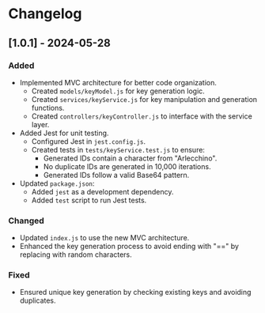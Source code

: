 # Changelog

## [1.0.1] - 2024-05-28

### Added
- Implemented MVC architecture for better code organization.
  - Created `models/keyModel.js` for key generation logic.
  - Created `services/keyService.js` for key manipulation and generation functions.
  - Created `controllers/keyController.js` to interface with the service layer.
- Added Jest for unit testing.
  - Configured Jest in `jest.config.js`.
  - Created tests in `tests/keyService.test.js` to ensure:
    - Generated IDs contain a character from "Arlecchino".
    - No duplicate IDs are generated in 10,000 iterations.
    - Generated IDs follow a valid Base64 pattern.
- Updated `package.json`:
  - Added `jest` as a development dependency.
  - Added `test` script to run Jest tests.

### Changed
- Updated `index.js` to use the new MVC architecture.
- Enhanced the key generation process to avoid ending with "==" by replacing with random characters.

### Fixed
- Ensured unique key generation by checking existing keys and avoiding duplicates.
